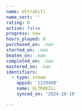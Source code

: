 ```yaml
---
name: Ultrakill
name_sort: ''
rating: 0
active: false
progress: new
hours_played: 0
purchased_on: .nan
started_on: .nan
beaten_on: .nan
completed_on: .nan
mastered_on: .nan
identifiers:
  - type: steam
    appid: '1229490'
    name: ULTRAKILL
    synced_on: '2024-10-10'

---
```

